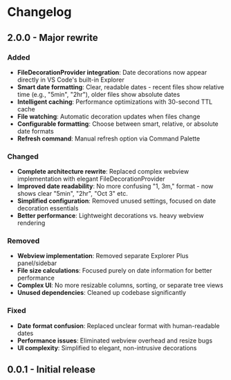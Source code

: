 # Changelog

## 2.0.0 - Major rewrite

### Added
- **FileDecorationProvider integration**: Date decorations now appear directly in VS Code's built-in Explorer
- **Smart date formatting**: Clear, readable dates - recent files show relative time (e.g., "5min", "2hr"), older files show absolute dates
- **Intelligent caching**: Performance optimizations with 30-second TTL cache
- **File watching**: Automatic decoration updates when files change
- **Configurable formatting**: Choose between smart, relative, or absolute date formats
- **Refresh command**: Manual refresh option via Command Palette

### Changed
- **Complete architecture rewrite**: Replaced complex webview implementation with elegant FileDecorationProvider
- **Improved date readability**: No more confusing "1, 3m," format - now shows clear "5min", "2hr", "Oct 3" etc.
- **Simplified configuration**: Removed unused settings, focused on date decoration essentials
- **Better performance**: Lightweight decorations vs. heavy webview rendering

### Removed
- **Webview implementation**: Removed separate Explorer Plus panel/sidebar
- **File size calculations**: Focused purely on date information for better performance
- **Complex UI**: No more resizable columns, sorting, or separate tree views
- **Unused dependencies**: Cleaned up codebase significantly

### Fixed
- **Date format confusion**: Replaced unclear format with human-readable dates
- **Performance issues**: Eliminated webview overhead and resize bugs
- **UI complexity**: Simplified to elegant, non-intrusive decorations

## 0.0.1 - Initial release
